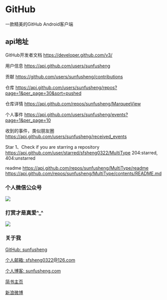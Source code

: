 # GitHub

一款精美的GitHub Android客户端


## api地址

GitHub开发者文档
https://developer.github.com/v3/


用户信息
https://api.github.com/users/sunfusheng


贡献
https://github.com/users/sunfusheng/contributions


仓库
https://api.github.com/users/sunfusheng/repos?page=1&per_page=30&sort=pushed


仓库详情
https://api.github.com/repos/sunfusheng/MarqueeView


个人事件
https://api.github.com/users/sunfusheng/events?page=1&per_page=10


收到的事件，类似朋友圈
https://api.github.com/users/sunfusheng/received_events


Star
1、Check if you are starring a repository
https://api.github.com/user/starred/sfsheng0322/MultiType
204:starred, 404:unstarred 


readme 
https://api.github.com/repos/sunfusheng/MultiType/readme
https://api.github.com/repos/sunfusheng/MultiType/contents/README.md



### 个人微信公众号

![](http://ourvm0t8d.bkt.clouddn.com/wx_gongzhonghao.png)

### 打赏才是真爱^_^

![](http://ourvm0t8d.bkt.clouddn.com/wx_shoukuanma.png)

### 关于我

[GitHub: sunfusheng](https://github.com/sunfusheng)  

[个人邮箱: sfsheng0322@126.com](https://mail.126.com/)
  
[个人博客: sunfusheng.com](http://sunfusheng.com/)
  
[简书主页](http://www.jianshu.com/users/88509e7e2ed1/latest_articles)
  
[新浪微博](http://weibo.com/u/3852192525) 